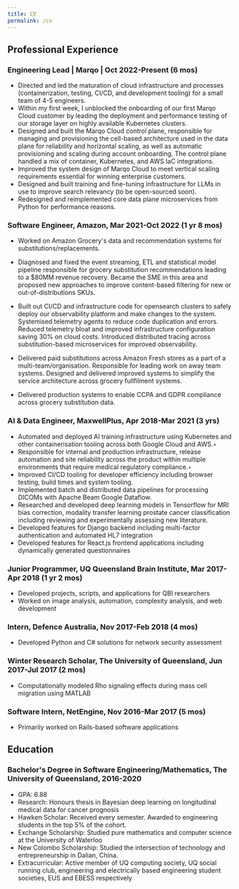 ```yaml
---
title: CV
permalink: /cv
---
```


## Professional Experience
### Engineering Lead | Marqo | Oct 2022-Present (6 mos)
- Directed and led the maturation of cloud infrastructure and processes (containerization, testing, CI/CD, and development tooling) for a small team of 4-5 engineers.
- Within my first week, I unblocked the onboarding of our first Marqo Cloud customer by leading the deployment and performance testing of our storage layer on highly available Kubernetes clusters.
- Designed and built the Marqo Cloud control plane, responsible for managing and provisioning the cell-based architecture used in the data plane for reliability and horizontal scaling, as well as automatic provisioning and scaling during account onboarding. The control plane handled a mix of container, Kubernetes, and AWS IaC integrations.
- Improved the system design of Marqo Cloud to meet vertical scaling requirements essential for winning enterprise customers.
- Designed and built training and fine-tuning infrastructure for LLMs in use to improve search relevancy (to be open-sourced soon).
- Redesigned and reimplemented core data plane microservices from Python for performance reasons.

### Software Engineer, Amazon, Mar 2021-Oct 2022 (1 yr 8 mos)
- Worked on Amazon Grocery's data and recommendation systems for substitutions/replacements.

- Diagnosed and fixed the event streaming, ETL and statistical model pipeline responsible for grocery substitution recommendations leading to a $80MM revenue recovery. Became the SME in this area and proposed new approaches to improve content-based filtering for new or out-of-distributions SKUs.

- Built out CI/CD and infrastructure code for opensearch clusters to safely deploy our observability platform and make changes to the system. Systemised telemetry agents to reduce code duplication and errors. Reduced telemetry bloat and improved infrastructure configuration saving 30% on cloud costs. Introduced distributed tracing across substitution-based microservices for improved observability.

- Delivered paid substitutions across Amazon Fresh stores as a part of a multi-team/organisation. Responsible for leading work on away team systems. Designed and delivered improved systems to simplify the service architecture across grocery fullfilment systems. 

- Delivered production systems to enable CCPA and GDPR compliance across grocery substitution data.

### AI & Data Engineer, MaxwellPlus, Apr 2018-Mar 2021 (3 yrs)
- Automated and deployed AI training infrastructure using Kubernetes and other containerisation tooling across both Google Cloud and AWS.◦
- Responsible for internal and production infrastructure, release automation and site reliability across the product within multiple environments that require medical regulatory compliance.◦
- Improved CI/CD tooling for developer efficiency including browser testing, build times and system tooling.
- Implemented batch and distributed data pipelines for processing DICOMs with Apache Beam Google Dataflow.
- Researched and developed deep learning models in Tensorflow for MRI bias correction, modality transfer learning prostate cancer classification including reviewing and experimentally assessing new literature.
- Developed features for Django backend including multi-factor authentication and automated HL7 integration
- Developed features for React.js frontend applications including dynamically generated questionnaires

### Junior Programmer, UQ Queensland Brain Institute, Mar 2017-Apr 2018 (1 yr 2 mos)
- Developed projects, scripts, and applications for QBI researchers
- Worked on image analysis, automation, complexity analysis, and web development

### Intern, Defence Australia, Nov 2017-Feb 2018 (4 mos)
- Developed Python and C# solutions for network security assessment

### Winter Research Scholar, The University of Queensland, Jun 2017-Jul 2017 (2 mos)
- Computationally modeled Rho signaling effects during mass cell migration using MATLAB

### Software Intern, NetEngine, Nov 2016-Mar 2017 (5 mos)
- Primarily worked on Rails-based software applications

## Education
### Bachelor's Degree in Software Engineering/Mathematics, The University of Queensland, 2016-2020
- GPA: 6.88
- Research: Honours thesis in Bayesian deep learning on longitudinal medical data for cancer prognosis
- Hawken Scholar: Received every semester. Awarded to engineering students in the top 5% of the cohort.
- Exchange Scholarship: Studied pure mathematics and computer science at the University of Waterloo
- New Colombo Scholarship: Studied the intersection of technology and entrepreneurship in Dalian, China.
- Extracurricular: Active member of UQ computing society, UQ social running club, engineering and electrically based engineering student societies, EUS and EBESS respectively